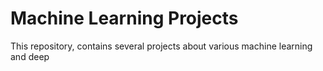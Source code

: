 # Machine Learning Projects
This repository, contains several projects about various machine learning and deep
